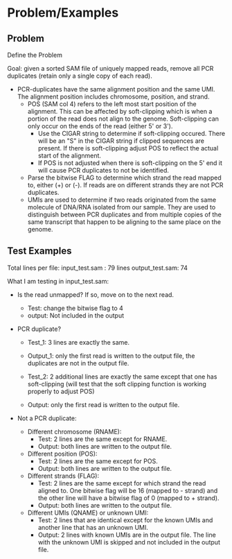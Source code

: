 # Problem/Examples

## Problem
Define the Problem

Goal: given a sorted SAM file of uniquely mapped reads, remove all PCR duplicates (retain only a single copy of each read).
- PCR-duplicates have the same alignment position and the same UMI. The alignment position includes chromosome, position, and strand. 
    - POS (SAM col 4) refers to the left most start position of the alignment. This can be affected by soft-clipping which is when a portion of the read does not align to the genome. Soft-clipping can only occur on the ends of the read (either 5' or 3'). 
        - Use the CIGAR string to determine if soft-clipping occured. There will be an "S" in the CIGAR string if clipped sequences are present. If there is soft-clipping adjust POS to reflect the actual start of the alignment. 
        - If POS is not adjusted when there is soft-clipping on the 5' end it will cause PCR duplicates to not be identified. 
    - Parse the bitwise FLAG to determine which strand the read mapped to, either (+) or (-). If reads are on different strands they are not PCR duplicates. 
    - UMIs are used to determine if two reads originated from the same molecule of DNA/RNA isolated from our sample. They are used to distinguish between PCR duplicates and from multiple copies of the same transcript that happen to be aligning to the same place on the genome. 


## Test Examples

Total lines per file: 
input_test.sam : 79 lines
output_test.sam: 74

What I am testing in input_test.sam: 
- Is the read unmapped? If so, move on to the next read. 
    - Test: change the bitwise flag to 4
    - output: Not included in the output
- PCR duplicate? 
    - Test_1: 3 lines are exactly the same. 
    - Output_1: only the first read is written to the output file, the duplicates are not in the output file. 

    - Test_2: 2 additional lines are exactly the same except that one has soft-clipping (will test that the soft clipping function is working properly to adjust POS)
    - Output: only the first read is written to the output file. 

- Not a PCR duplicate: 
    - Different chromosome (RNAME): 
        - Test: 2 lines are the same except for RNAME.
        - Output: both lines are written to the output file. 
    - Different position (POS): 
        - Test: 2 lines are the same except for POS.
        - Output: both lines are written to the output file. 
    - Different strands (FLAG): 
        - Test: 2 lines are the same except for which strand the read aligned to. One bitwise flag will be 16 (mapped to - strand) and the other line will have a bitwise flag of 0 (mapped to + strand). 
        - Output: both lines are written to the output file. 
    - Different UMIs (QNAME) or unknown UMI: 
        - Test: 2 lines that are identical except for the known UMIs and another line that has an unknown UMI. 
        - Output: 2 lines with known UMIs are in the output file. The line with the unknown UMI is skipped and not included in the output file. 